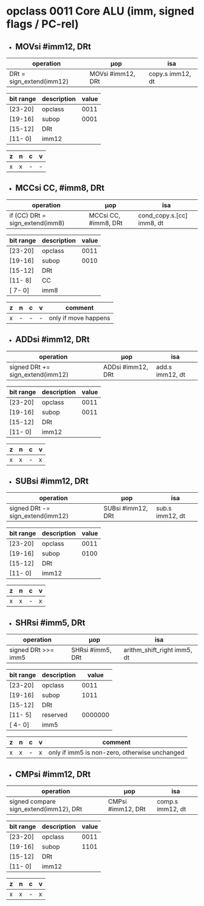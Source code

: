 # opclass 0011 Core ALU (imm, signed flags / PC-rel)

- ## MOVsi #imm12, DRt

| operation                | µop               | isa              |
|--------------------------|-------------------|------------------|
| DRt = sign_extend(imm12) | MOVsi #imm12, DRt | copy.s imm12, dt |

| bit range | description | value |
|-----------|-------------|-------|
| [23-20]   | opclass     | 0011  |
| [19-16]   | subop       | 0001  |
| [15-12]   | DRt         |       |
| [11- 0]   | imm12       |       |

| z | n | c | v |
|---|---|---|---|
| x | x | - | - |

- ## MCCsi CC, #imm8, DRt

| operation                       | µop                  | isa                       |
|---------------------------------|----------------------|---------------------------|
| if (CC) DRt = sign_extend(imm8) | MCCsi CC, #imm8, DRt | cond_copy.s.[cc] imm8, dt |

| bit range | description | value |
|-----------|-------------|-------|
| [23-20]   | opclass     | 0011  |
| [19-16]   | subop       | 0010  |
| [15-12]   | DRt         |       |
| [11- 8]   | CC          |       |
| [ 7- 0]   | imm8        |       |

| z | n | c | v | comment              |
|---|---|---|---|----------------------|
| x | - | - | - | only if move happens |

- ## ADDsi #imm12, DRt

| operation                        | µop               | isa             |
|----------------------------------|-------------------|-----------------|
| signed DRt += sign_extend(imm12) | ADDsi #imm12, DRt | add.s imm12, dt |

| bit range | description | value |
|-----------|-------------|-------|
| [23-20]   | opclass     | 0011  |
| [19-16]   | subop       | 0011  |
| [15-12]   | DRt         |       |
| [11- 0]   | imm12       |       |

| z | n | c | v |
|---|---|---|---|
| x | x | - | x |

- ## SUBsi #imm12, DRt

| operation                        | µop               | isa             |
|----------------------------------|-------------------|-----------------|
| signed DRt -= sign_extend(imm12) | SUBsi #imm12, DRt | sub.s imm12, dt |

| bit range | description | value |
|-----------|-------------|-------|
| [23-20]   | opclass     | 0011  |
| [19-16]   | subop       | 0100  |
| [15-12]   | DRt         |       |
| [11- 0]   | imm12       |       |

| z | n | c | v |
|---|---|---|---|
| x | x | - | x |

- ## SHRsi #imm5, DRt

| operation           | µop              | isa                         |
|---------------------|------------------|-----------------------------|
| signed DRt >>= imm5 | SHRsi #imm5, DRt | arithm_shift_right imm5, dt |

| bit range | description | value   |
|-----------|-------------|---------|
| [23-20]   | opclass     | 0011    |
| [19-16]   | subop       | 1011    |
| [15-12]   | DRt         |         |
| [11- 5]   | reserved    | 0000000 |
| [ 4- 0]   | imm5        |         |

| z | n | c | v | comment                                       |
|---|---|---|---|-----------------------------------------------|
| x | x | - | x | only if imm5 is non-zero, otherwise unchanged |

- ## CMPsi #imm12, DRt

| operation                              | µop               | isa              |
|----------------------------------------|-------------------|------------------|
| signed compare sign_extend(imm12), DRt | CMPsi #imm12, DRt | comp.s imm12, dt |

| bit range | description | value |
|-----------|-------------|-------|
| [23-20]   | opclass     | 0011  |
| [19-16]   | subop       | 1101  |
| [15-12]   | DRt         |       |
| [11- 0]   | imm12       |       |

| z | n | c | v |
|---|---|---|---|
| x | x | - | x |
